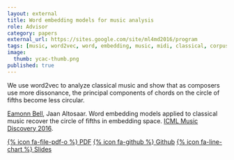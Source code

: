```yaml
---
layout: external
title: Word embedding models for music analysis
role: Advisor
category: papers
external_url: https://sites.google.com/site/ml4md2016/program
tags: [music, word2vec, word, embedding, music, midi, classical, corpus, yale]
image:
  thumb: ycac-thumb.png
published: true
---
```


We use word2vec to analyze classical music and show that as composers use more dissonance, the principal components of chords on the circle of fifths become less circular.

[Eamonn Bell](http://www.eamonnbell.com/), Jaan Altosaar. Word embedding models applied to classical music recover the circle of fifths in embedding space. [ICML Music Discovery 2016](https://sites.google.com/site/ml4md2016/program). 

[{% icon fa-file-pdf-o %} PDF](/papers/2016_Bell-Altosaar_word2vec-Music.pdf) [{% icon fa-github %} Github](https://github.com/eamonnbell/music-mining) [{% icon fa-line-chart %} Slides](https://docs.google.com/presentation/d/1awRWuhEkkBlhk5NcloLtXKCDYkqdM-FdnPceXPP2XLk/edit?usp=sharing)